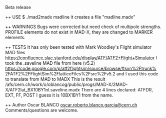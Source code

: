 Beta release

++ USE
$ ./mad2madx madline
it creates a file "madline.madx"

++ WARNINGS
Bugs were corrected but need check of multipole strengths.
PROFILE elements do not exist in MAD-X, they are changed to MARKER elements.

++ TESTS
It has only been tested with Mark Woodley's Flight simulator MAD files
https://confluence.slac.stanford.edu/display/ATF/ATF2+Flight+Simulator
I took the .saveline MAD file from here (v5.2)
https://code.google.com/p/atf2flightsim/source/browse/#svn%2Ftrunk%
2FATF2%2FFlightSim%2FlatticeFiles%2Fsrc%2Fv5.2
and I used this code to translate from MAD to MADX
This is the result
/afs/cern.ch/work/o/oblancog/public/progs/MAD-X/2MAD-X/ATF2lat_BX10BY1nl.saveline.madx
There are 4 lines declared: ATFDR, EXT, FF, POST
I guess it is 10BX1BY1 from the name.

++ Author
Oscar BLANCO oscar.roberto.blanco.garcia@cern.ch
Comments/questions are welcome.

